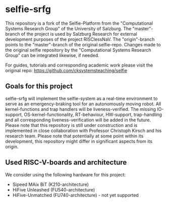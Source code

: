 # selfie-srfg

This repository is a fork of the Selfie-Platform from the "Computational Systems Research Group" of the University of Salzburg. The "master"-branch of the project is used by Salzburg Research for external development purposes of the project RISClessNaV. The "origin"-branch points to the "master"-branch of the original selfie-repo. Changes made to the original selfie repository by the "Computational Systems Research Group" can be integrated likewise, if needed. 

For guides, tutorials and corresponding academic work please visit the original repo: https://github.com/cksystemsteaching/selfie


## Goals for this project

selfie-srfg will implement the selfie-system as a real-time environment to serve as an emergency-braking tool for an autonomously moving robot. All kernel-functions and trap handlers will be liveness-verified. The missing IO-support, OS-kernel-functionality, RT-behaviour, HW-support, trap-handling and all corresponding liveness-verification will be added in the future. Please note that this repository is still under construction and is implemented in close collaboration with Professor Christoph Kirsch and his research team. Please note that potentially at some point within its development, this repository might differ in significant aspects from its origin.


## Used RISC-V-boards and architecture

We consider using the following hardware for this project:
- Sipeed MAix BiT (K210-architecture)
- HiFive Unleashed (FU540-architecture)
- HiFive-Unmatched (FU740-architecture) - not yet supported
